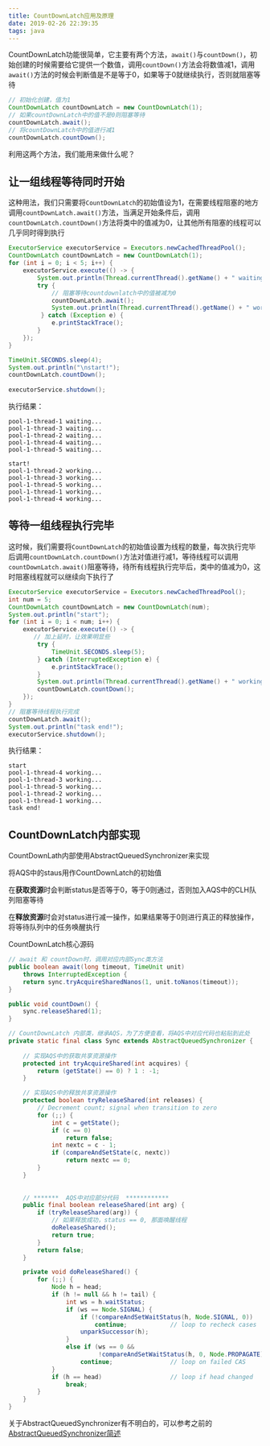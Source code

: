 ```yaml
---
title: CountDownLatch应用及原理
date: 2019-02-26 22:39:35
tags: java
---
```


CountDownLatch功能很简单，它主要有两个方法，`await()`与`countDown()`，初始创建的时候需要给它提供一个数值，调用`countDown()`方法会将数值减1，调用`await()`方法的时候会判断值是不是等于0，如果等于0就继续执行，否则就阻塞等待

```java
// 初始化创建，值为1
CountDownLatch countDownLatch = new CountDownLatch(1);
// 如果countDownLatch中的值不是0则阻塞等待
countDownLatch.await();
// 将countDownLatch中的值进行减1
countDownLatch.countDown();
```

利用这两个方法，我们能用来做什么呢？

<!-- more -->

## 让一组线程等待同时开始

这种用法，我们只需要将`CountDownLatch`的初始值设为1，在需要线程阻塞的地方调用`countDownLatch.await()`方法，当满足开始条件后，调用`countDownLatch.countDown()`方法将类中的值减为0，让其他所有阻塞的线程可以几乎同时得到执行

```java
ExecutorService executorService = Executors.newCachedThreadPool();
CountDownLatch countDownLatch = new CountDownLatch(1);
for (int i = 0; i < 5; i++) {
    executorService.execute(() -> {
        System.out.println(Thread.currentThread().getName() + " waiting...");
        try {
            // 阻塞等待countdownlatch中的值被减为0
            countDownLatch.await();
            System.out.println(Thread.currentThread().getName() + " working...");
         } catch (Exception e) {
            e.printStackTrace();
        }
    });
}

TimeUnit.SECONDS.sleep(4);
System.out.println("\nstart!");
countDownLatch.countDown();
        
executorService.shutdown();
```

执行结果：

```text
pool-1-thread-1 waiting...
pool-1-thread-3 waiting...
pool-1-thread-2 waiting...
pool-1-thread-4 waiting...
pool-1-thread-5 waiting...

start!
pool-1-thread-2 working...
pool-1-thread-3 working...
pool-1-thread-5 working...
pool-1-thread-1 working...
pool-1-thread-4 working...
```



## 等待一组线程执行完毕

这时候，我们需要将`CountDownLatch`的初始值设置为线程的数量，每次执行完毕后调用`countDownLatch.countDown()`方法对值进行减1，等待线程可以调用`countDownLatch.await()`阻塞等待，待所有线程执行完毕后，类中的值减为0，这时阻塞线程就可以继续向下执行了

```java
ExecutorService executorService = Executors.newCachedThreadPool();
int num = 5;
CountDownLatch countDownLatch = new CountDownLatch(num);
System.out.println("start");
for (int i = 0; i < num; i++) {
    executorService.execute(() -> {
       // 加上延时，让效果明显些
        try {
            TimeUnit.SECONDS.sleep(5);
        } catch (InterruptedException e) {
            e.printStackTrace();
        }
        System.out.println(Thread.currentThread().getName() + " working...");
        countDownLatch.countDown();
    });
}
// 阻塞等待线程执行完成
countDownLatch.await();
System.out.println("task end!");
executorService.shutdown();
```

执行结果：

```text
start
pool-1-thread-4 working...
pool-1-thread-3 working...
pool-1-thread-5 working...
pool-1-thread-2 working...
pool-1-thread-1 working...
task end!
```



## CountDownLatch内部实现

CountDownLath内部使用AbstractQueuedSynchronizer来实现

将AQS中的staus用作CountDownLatch的初始值

在**获取资源**时会判断status是否等于0，等于0则通过，否则加入AQS中的CLH队列阻塞等待

在**释放资源**时会对status进行减一操作，如果结果等于0则进行真正的释放操作，将等待队列中的任务唤醒执行

CountDownLatch核心源码

```java
// await 和 countDown时，调用对应内部Sync类方法
public boolean await(long timeout, TimeUnit unit)
    throws InterruptedException {
    return sync.tryAcquireSharedNanos(1, unit.toNanos(timeout));
}

public void countDown() {
    sync.releaseShared(1);
}

// CountDownLatch 内部类，继承AQS，为了方便查看，将AQS中对应代码也粘贴到此处
private static final class Sync extends AbstractQueuedSynchronizer {
  
    // 实现AQS中的获取共享资源操作
    protected int tryAcquireShared(int acquires) {
        return (getState() == 0) ? 1 : -1;
    }

    // 实现AQS中的释放共享资源操作
    protected boolean tryReleaseShared(int releases) {
        // Decrement count; signal when transition to zero
        for (;;) {
            int c = getState();
            if (c == 0)
                return false;
            int nextc = c - 1;
            if (compareAndSetState(c, nextc))
                return nextc == 0;
        }
    }
  
    
    // *******  AQS中对应部分代码  ************
    public final boolean releaseShared(int arg) {
        if (tryReleaseShared(arg)) {
            // 如果释放成功，status == 0, 那面唤醒线程
            doReleaseShared();
            return true;
        }
        return false;
    }

    private void doReleaseShared() {
        for (;;) {
            Node h = head;
            if (h != null && h != tail) {
                int ws = h.waitStatus;
                if (ws == Node.SIGNAL) {
                    if (!compareAndSetWaitStatus(h, Node.SIGNAL, 0))
                        continue;            // loop to recheck cases
                    unparkSuccessor(h);
                }
                else if (ws == 0 &&
                         !compareAndSetWaitStatus(h, 0, Node.PROPAGATE))
                    continue;                // loop on failed CAS
            }
            if (h == head)                   // loop if head changed
                break;
        }
    }
}
```

关于AbstractQueuedSynchronizer有不明白的，可以参考之前的[AbstractQueuedSynchronizer简述](https://www.zhengw-tech.com/2019/02/20/AQS%E6%A6%82%E8%BF%B0/)


